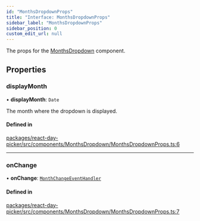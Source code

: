 ```yaml
---
id: "MonthsDropdownProps"
title: "Interface: MonthsDropdownProps"
sidebar_label: "MonthsDropdownProps"
sidebar_position: 0
custom_edit_url: null
---
```


The props for the [MonthsDropdown](../functions/MonthsDropdown) component.

## Properties

### displayMonth

• **displayMonth**: `Date`

The month where the dropdown is displayed.

#### Defined in

[packages/react-day-picker/src/components/MonthsDropdown/MonthsDropdownProps.ts:6](https://github.com/gpbl/react-day-picker/blob/b5db746c/packages/react-day-picker/src/components/MonthsDropdown/MonthsDropdownProps.ts#L6)

___

### onChange

• **onChange**: [`MonthChangeEventHandler`](../types/MonthChangeEventHandler)

#### Defined in

[packages/react-day-picker/src/components/MonthsDropdown/MonthsDropdownProps.ts:7](https://github.com/gpbl/react-day-picker/blob/b5db746c/packages/react-day-picker/src/components/MonthsDropdown/MonthsDropdownProps.ts#L7)

